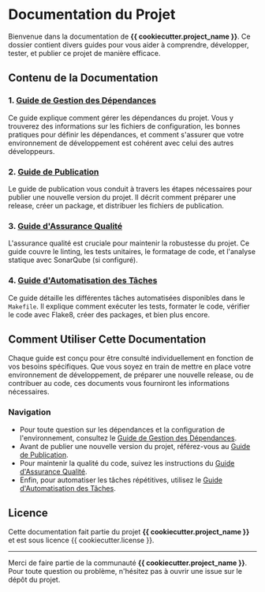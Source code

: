 # Documentation du Projet

Bienvenue dans la documentation de **{{ cookiecutter.project_name }}**. Ce dossier contient divers guides pour vous aider à comprendre, développer, tester, et publier ce projet de manière efficace.

## Contenu de la Documentation

### 1. [Guide de Gestion des Dépendances](./Dependency_Management_Guide.md)

Ce guide explique comment gérer les dépendances du projet. Vous y trouverez des informations sur les fichiers de configuration, les bonnes pratiques pour définir les dépendances, et comment s'assurer que votre environnement de développement est cohérent avec celui des autres développeurs.

### 2. [Guide de Publication](./Release_Guide.md)

Le guide de publication vous conduit à travers les étapes nécessaires pour publier une nouvelle version du projet. Il décrit comment préparer une release, créer un package, et distribuer les fichiers de publication.

### 3. [Guide d'Assurance Qualité](./Quality_Assurance_Guide.md)

L'assurance qualité est cruciale pour maintenir la robustesse du projet. Ce guide couvre le linting, les tests unitaires, le formatage de code, et l'analyse statique avec SonarQube (si configuré).

### 4. [Guide d'Automatisation des Tâches](./Task_Automation_Guide.md)

Ce guide détaille les différentes tâches automatisées disponibles dans le `Makefile`. Il explique comment exécuter les tests, formater le code, vérifier le code avec Flake8, créer des packages, et bien plus encore.

## Comment Utiliser Cette Documentation

Chaque guide est conçu pour être consulté individuellement en fonction de vos besoins spécifiques. Que vous soyez en train de mettre en place votre environnement de développement, de préparer une nouvelle release, ou de contribuer au code, ces documents vous fourniront les informations nécessaires.

### Navigation

- Pour toute question sur les dépendances et la configuration de l'environnement, consultez le [Guide de Gestion des Dépendances](./Dependency_Management_Guide.md).
- Avant de publier une nouvelle version du projet, référez-vous au [Guide de Publication](./Release_Guide.md).
- Pour maintenir la qualité du code, suivez les instructions du [Guide d'Assurance Qualité](./Quality_Assurance_Guide.md).
- Enfin, pour automatiser les tâches répétitives, utilisez le [Guide d'Automatisation des Tâches](./Task_Automation_Guide.md).

## Licence

Cette documentation fait partie du projet **{{ cookiecutter.project_name }}** et est sous licence {{ cookiecutter.license }}.

---

Merci de faire partie de la communauté **{{ cookiecutter.project_name }}**. Pour toute question ou problème, n'hésitez pas à ouvrir une issue sur le dépôt du projet.

